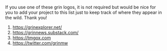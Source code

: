 If you use one of these grin logos, it is not required but would be nice for you to add your project to this list just to keep track of where they appear in the wild. Thank you!

1. https://grinexplorer.net/
2. https://grinnews.substack.com/
3. https://tmgox.com
4. https://twitter.com/grinmw
